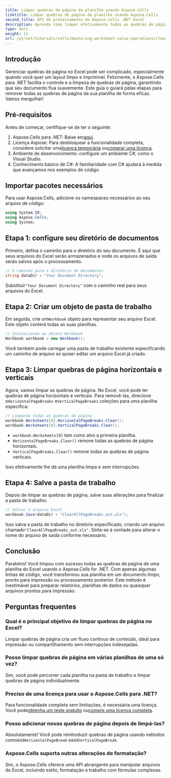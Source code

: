 ```yaml
---
title: Limpar quebras de página da planilha usando Aspose.Cells
linktitle: Limpar quebras de página da planilha usando Aspose.Cells
second_title: API de processamento do Aspose.Cells .NET Excel
description: Aprenda como limpar efetivamente todas as quebras de página em suas planilhas do Excel usando o Aspose.Cells para .NET. Este guia passo a passo simplifica o processo.
type: docs
weight: 11
url: /pt/net/tutorials/cells/mastering-worksheet-value-operations/clear-page-breaks/
---
```

## Introdução

Gerenciar quebras de página no Excel pode ser complicado, especialmente quando você quer um layout limpo e imprimível. Felizmente, o Aspose.Cells para .NET facilita o controle e a limpeza de quebras de página, garantindo que seu documento flua suavemente. Este guia o guiará pelas etapas para remover todas as quebras de página da sua planilha de forma eficaz. Vamos mergulhar!

## Pré-requisitos

Antes de começar, certifique-se de ter o seguinte:

1.  Aspose.Cells para .NET: Baixe em[aqui](https://releases.aspose.com/cells/net/).
2.  Licença Aspose: Para desbloquear a funcionalidade completa, considere solicitar uma[licença temporária](https://purchase.aspose.com/temporary-license/) ou[comprar uma licença](https://purchase.aspose.com/buy).
3. Ambiente de desenvolvimento: configure um ambiente C#, como o Visual Studio.
4. Conhecimento básico de C#: A familiaridade com C# ajudará à medida que avançamos nos exemplos de código.

## Importar pacotes necessários

Para usar Aspose.Cells, adicione os namespaces necessários ao seu arquivo de código:

```csharp
using System.IO;
using Aspose.Cells;
using System;
```

## Etapa 1: configure seu diretório de documentos

Primeiro, defina o caminho para o diretório do seu documento. É aqui que seus arquivos do Excel serão armazenados e onde os arquivos de saída serão salvos após o processamento.

```csharp
// O caminho para o diretório de documentos.
string dataDir = "Your Document Directory";
```

 Substituir`"Your Document Directory"` com o caminho real para seus arquivos do Excel.

## Etapa 2: Criar um objeto de pasta de trabalho

 Em seguida, crie um`Workbook` objeto para representar seu arquivo Excel. Este objeto conterá todas as suas planilhas.

```csharp
// Instanciando um objeto Workbook
Workbook workbook = new Workbook();
```

Você também pode carregar uma pasta de trabalho existente especificando um caminho de arquivo se quiser editar um arquivo Excel já criado.

## Etapa 3: Limpar quebras de página horizontais e verticais

 Agora, vamos limpar as quebras de página. No Excel, você pode ter quebras de página horizontais e verticais. Para removê-las, direcione o`HorizontalPageBreaks` e`VerticalPageBreaks` coleções para uma planilha específica:

```csharp
// Limpando todas as quebras de página
workbook.Worksheets[0].HorizontalPageBreaks.Clear();
workbook.Worksheets[0].VerticalPageBreaks.Clear();
```

- `workbook.Worksheets[0]` tem como alvo a primeira planilha.
- `HorizontalPageBreaks.Clear()` remove todas as quebras de página horizontais.
- `VerticalPageBreaks.Clear()` remove todas as quebras de página verticais.

Isso efetivamente lhe dá uma planilha limpa e sem interrupções.

## Etapa 4: Salve a pasta de trabalho

Depois de limpar as quebras de página, salve suas alterações para finalizar a pasta de trabalho:

```csharp
// Salvar o arquivo Excel
workbook.Save(dataDir + "ClearAllPageBreaks_out.xls");
```

 Isso salva a pasta de trabalho no diretório especificado, criando um arquivo chamado`"ClearAllPageBreaks_out.xls"`. Sinta-se à vontade para alterar o nome do arquivo de saída conforme necessário.

## Conclusão

Parabéns! Você limpou com sucesso todas as quebras de página de uma planilha do Excel usando o Aspose.Cells for .NET. Com apenas algumas linhas de código, você transformou sua planilha em um documento limpo, pronto para impressão ou processamento posterior. Este método é inestimável para preparar relatórios, planilhas de dados ou quaisquer arquivos prontos para impressão.

## Perguntas frequentes

### Qual é o principal objetivo de limpar quebras de página no Excel?  
Limpar quebras de página cria um fluxo contínuo de conteúdo, ideal para impressão ou compartilhamento sem interrupções indesejadas.

### Posso limpar quebras de página em várias planilhas de uma só vez?  
Sim, você pode percorrer cada planilha na pasta de trabalho e limpar quebras de página individualmente.

### Preciso de uma licença para usar o Aspose.Cells para .NET?  
 Para funcionalidade completa sem limitações, é necessária uma licença. Você pode[obtenha um teste gratuito](https://releases.aspose.com/) ou[compre uma licença completa](https://purchase.aspose.com/buy).

### Posso adicionar novas quebras de página depois de limpá-las?  
 Absolutamente! Você pode reintroduzir quebras de página usando métodos como`AddHorizontalPageBreak` e`AddVerticalPageBreak`.

### Aspose.Cells suporta outras alterações de formatação?  
Sim, o Aspose.Cells oferece uma API abrangente para manipular arquivos do Excel, incluindo estilo, formatação e trabalho com fórmulas complexas.